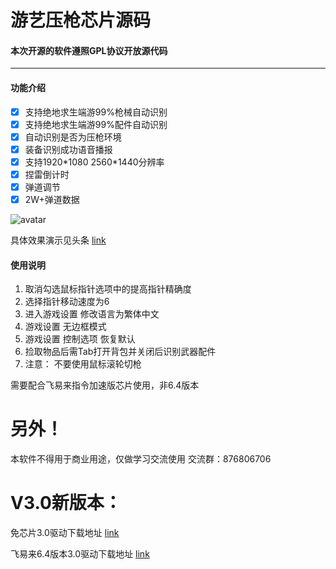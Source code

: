# **游艺压枪芯片源码**

#### 本次开源的软件遵照GPL协议开放源代码


---
#### 功能介绍

- [x] 支持绝地求生端游99%枪械自动识别
- [x] 支持绝地求生端游99%配件自动识别
- [x] 自动识别是否为压枪环境
- [x] 装备识别成功语音播报
- [x] 支持1920\*1080 2560\*1440分辨率
- [x] 捏雷倒计时
- [x] 弹道调节
- [x] 2W+弹道数据

![avatar](https://s1.ax1x.com/2020/05/15/Ys8wxP.png)

具体效果演示见头条
[link](https://m.toutiaoimg.cn/group/6820354437060493838/?app=news_article&timestamp=1589533908&group_id=6820354437060493838)

#### 使用说明

1. 取消勾选鼠标指针选项中的提高指针精确度
2. 选择指针移动速度为6
3. 进入游戏设置 修改语言为繁体中文
4. 游戏设置 无边框模式
5. 游戏设置 控制选项 恢复默认
6. 捡取物品后需Tab打开背包并关闭后识别武器配件
7. 注意： 不要使用鼠标滚轮切枪

需要配合飞易来指令加速版芯片使用，非6.4版本

# **另外！**
本软件不得用于商业用途，仅做学习交流使用
交流群：876806706

# **V3.0新版本：**
免芯片3.0驱动下载地址 [link](https://wws.lanzous.com/i4Xgdeepy6d)

飞易来6.4版本3.0驱动下载地址 [link](https://wws.lanzous.com/ij83nefzfyd)

